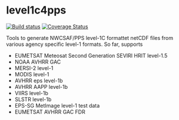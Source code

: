 level1c4pps
===========

[![Build status](https://github.com/foua-pps/level1c4pps/workflows/CI/badge.svg?branch=master)](https://github.com/foua-pps/level1c4pps/workflows/CI/badge.svg?branch=master)
[![Coverage Status](https://coveralls.io/repos/github/foua-pps/level1c4pps/badge.svg)](https://coveralls.io/github/foua-pps/level1c4pps?branch=master)


Tools to generate NWCSAF/PPS level-1C formattet netCDF files from various
agency specific level-1 formats. So far, supports

 - EUMETSAT Meteosat Second Generation SEVIRI HRIT level-1.5
 - NOAA AVHRR GAC
 - MERSI-2 level-1
 - MODIS level-1
 - AVHRR eps level-1b
 - AVHRR AAPP level-1b
 - VIIRS level-1b
 - SLSTR level-1b
 - EPS-SG MetImage level-1 test data
 - EUMETSAT AVHRR GAC FDR